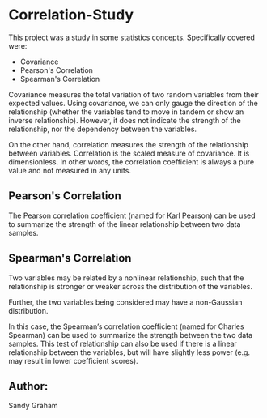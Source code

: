# Correlation-Study

This project was a study in some statistics concepts. Specifically covered were:
- Covariance
- Pearson's Correlation
- Spearman's Correlation

Covariance measures the total variation of two random variables from their expected values. Using covariance, we can only gauge the direction of the relationship (whether the variables tend to move in tandem or show an inverse relationship). However, it does not indicate the strength of the relationship, nor the dependency between the variables.

On the other hand, correlation measures the strength of the relationship between variables. Correlation is the scaled measure of covariance. It is dimensionless. In other words, the correlation coefficient is always a pure value and not measured in any units.

## Pearson's Correlation
The Pearson correlation coefficient (named for Karl Pearson) can be used to summarize the strength of the linear relationship between two data samples.

## Spearman's Correlation
Two variables may be related by a nonlinear relationship, such that the relationship is stronger or weaker across the distribution of the variables.

Further, the two variables being considered may have a non-Gaussian distribution.

In this case, the Spearman’s correlation coefficient (named for Charles Spearman) can be used to summarize the strength between the two data samples. This test of relationship can also be used if there is a linear relationship between the variables, but will have slightly less power (e.g. may result in lower coefficient scores).

## Author:
Sandy Graham